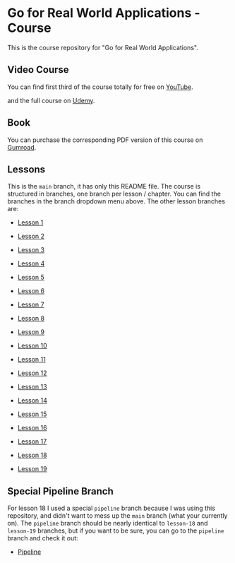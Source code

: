 # Go for Real World Applications - Course

This is the course repository for "Go for Real World Applications".

## Video Course

You can find first third of the course totally for free on [YouTube](https://www.youtube.com/playlist?list=PLOX_mQri1cCnk8ushPogxBV28xLqR_09M).

and the full course on [Udemy](https://www.udemy.com/course/go-for-real-world-applications/?referralCode=B3389465AD5035F656ED).

## Book

You can purchase the corresponding PDF version of this course on [Gumroad](https://fullstackcraft.gumroad.com/l/go-for-real-world-applications).

## Lessons

This is the `main` branch, it has only this README file. The course is structured in branches, one branch per lesson / chapter. You can find the branches in the branch dropdown menu above. The other lesson branches are:

- [Lesson 1](https://github.com/princefishthrower/go-for-real-world-applications-course/tree/lesson-1)

- [Lesson 2](https://github.com/princefishthrower/go-for-real-world-applications-course/tree/lesson-2)

- [Lesson 3](https://github.com/princefishthrower/go-for-real-world-applications-course/tree/lesson-3)

- [Lesson 4](https://github.com/princefishthrower/go-for-real-world-applications-course/tree/lesson-4)

- [Lesson 5](https://github.com/princefishthrower/go-for-real-world-applications-course/tree/lesson-5)

- [Lesson 6](https://github.com/princefishthrower/go-for-real-world-applications-course/tree/lesson-6)

- [Lesson 7](https://github.com/princefishthrower/go-for-real-world-applications-course/tree/lesson-7)

- [Lesson 8](https://github.com/princefishthrower/go-for-real-world-applications-course/tree/lesson-8)

- [Lesson 9](https://github.com/princefishthrower/go-for-real-world-applications-course/tree/lesson-9)

- [Lesson 10](https://github.com/princefishthrower/go-for-real-world-applications-course/tree/lesson-10)

- [Lesson 11](https://github.com/princefishthrower/go-for-real-world-applications-course/tree/lesson-11)

- [Lesson 12](https://github.com/princefishthrower/go-for-real-world-applications-course/tree/lesson-12)

- [Lesson 13](https://github.com/princefishthrower/go-for-real-world-applications-course/tree/lesson-13)

- [Lesson 14](https://github.com/princefishthrower/go-for-real-world-applications-course/tree/lesson-14)

- [Lesson 15](https://github.com/princefishthrower/go-for-real-world-applications-course/tree/lesson-15)

- [Lesson 16](https://github.com/princefishthrower/go-for-real-world-applications-course/tree/lesson-16)

- [Lesson 17](https://github.com/princefishthrower/go-for-real-world-applications-course/tree/lesson-17)

- [Lesson 18](https://github.com/princefishthrower/go-for-real-world-applications-course/tree/lesson-18)

- [Lesson 19](https://github.com/princefishthrower/go-for-real-world-applications-course/tree/lesson-19)

## Special Pipeline Branch

For lesson 18 I used a special `pipeline` branch because I was using this repository, and didn't want to mess up the `main` branch (what your currently on). The `pipeline` branch should be nearly identical to `lesson-18` and `lesson-19` branches, but if you want to be sure, you can go to the `pipeline` branch and check it out:

- [Pipeline](https://github.com/princefishthrower/go-for-real-world-applications-course/tree/pipeline)

